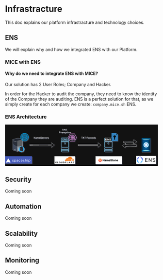 # Infrastracture

This doc explains our platform infrastracture and technology choices.

## ENS

We will explain why and how we integrated ENS with our Platform.

### MICE with ENS
#### Why do we need to integrate ENS with MICE?

Our solution has 2 User Roles; Company and Hacker.

In order for the Hacker to audit the company, they need to know the identity of the Company they are auditing. ENS is a perfect solution for that, as we simply create for each company we create: `company.mice.sh` ENS.

### ENS Architecture
![ENS Architecture](ens_archi.png)

## Security
Coming soon

## Automation
Coming soon

## Scalability
Coming soon

## Monitoring
Coming soon
